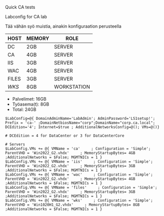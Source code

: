 Quick CA tests

Labconfig for CA lab

Tää vähän syö muistia, ainakin konfiguraation perusteella

| HOST | MEMORY | ROLE |
| --- | --- | --- |
| DC | 2GB | SERVER |
| CA | 4GB | SERVER |
| IIS | 3GB | SERVER |
| WAC | 4GB | SERVER |
| FILES | 3GB | SERVER
| *WKS* | 8GB | WORKSTATION |

- Palvelimet: 16GB
- Työasema(t): 8GB
- Total: 24GB

```
$LabConfig=@{ DomainAdminName='LabAdmin'; AdminPassword='LS1setup!'; Prefix = 'ca-' ;DomainNetbiosName="corp";DomainName="corp.ca.local"; DCEdition='4'; Internet=$true ; AdditionalNetworksConfig=@(); VMs=@()}

# DCEdition = 4 for DataCenter or 3 for DataCenterCore

# Servers
$LabConfig.VMs += @{ VMName = 'ca'     ; Configuration = 'Simple'; ParentVHD = 'Win2022_G2.vhdx'     ; MemoryStartupBytes= 4GB ;AdditionalNetworks = $False; MGMTNICs = 1 }
$LabConfig.VMs += @{ VMName = 'iis'     ; Configuration = 'Simple'; ParentVHD = 'Win2022_G2.vhdx'     ; MemoryStartupBytes= 3GB ;AdditionalNetworks = $False; MGMTNICs = 1 }
$LabConfig.VMs += @{ VMName = 'wac'     ; Configuration = 'Simple'; ParentVHD = 'Win2022_G2.vhdx'     ; MemoryStartupBytes= 4GB ;AdditionalNetworks = $False; MGMTNICs = 1 }
$LabConfig.VMs += @{ VMName = 'files'     ; Configuration = 'Simple'; ParentVHD = 'Win2022_G2.vhdx'     ; MemoryStartupBytes= 3GB ;AdditionalNetworks = $False; MGMTNICs = 1 }
$LabConfig.VMs += @{ VMName = 'wks'     ; Configuration = 'Simple'; ParentVHD = 'Win1020H1_G2.vhdx'     ; MemoryStartupBytes= 8GB ;AdditionalNetworks = $False; MGMTNICs = 1 }

```